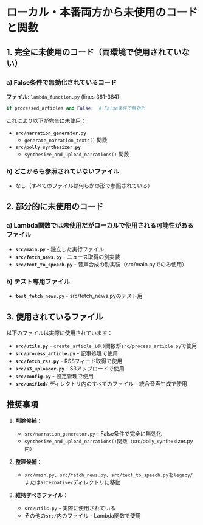 # ローカル・本番両方から未使用のコードと関数

## 1. 完全に未使用のコード（両環境で使用されていない）

### a) False条件で無効化されているコード
**ファイル**: `lambda_function.py` (lines 361-384)
```python
if processed_articles and False:  # False条件で無効化
```

これにより以下が完全に未使用：
- **`src/narration_generator.py`**
  - `generate_narration_texts()` 関数
- **`src/polly_synthesizer.py`**
  - `synthesize_and_upload_narrations()` 関数

### b) どこからも参照されていないファイル
- なし（すべてのファイルは何らかの形で参照されている）

## 2. 部分的に未使用のコード

### a) Lambda関数では未使用だがローカルで使用される可能性があるファイル
- **`src/main.py`** - 独立した実行ファイル
- **`src/fetch_news.py`** - ニュース取得の別実装
- **`src/text_to_speech.py`** - 音声合成の別実装（src/main.pyでのみ使用）

### b) テスト専用ファイル
- **`test_fetch_news.py`** - src/fetch_news.pyのテスト用

## 3. 使用されているファイル

以下のファイルは実際に使用されています：
- **`src/utils.py`** - `create_article_id()`関数が`src/process_article.py`で使用
- **`src/process_article.py`** - 記事処理で使用
- **`src/fetch_rss.py`** - RSSフィード取得で使用
- **`src/s3_uploader.py`** - S3アップロードで使用
- **`src/config.py`** - 設定管理で使用
- **`src/unified/`** ディレクトリ内のすべてのファイル - 統合音声生成で使用

## 推奨事項

1. **削除候補**：
   - `src/narration_generator.py` - False条件で完全に無効化
   - `synthesize_and_upload_narrations()`関数（src/polly_synthesizer.py内）

2. **整理候補**：
   - `src/main.py`、`src/fetch_news.py`、`src/text_to_speech.py`を`legacy/`または`alternative/`ディレクトリに移動

3. **維持すべきファイル**：
   - `src/utils.py` - 実際に使用されている
   - その他の`src/`内のファイル - Lambda関数で使用